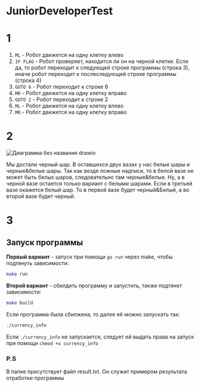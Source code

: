 # JuniorDeveloperTest

# 1
1) `ML` - Робот движется на одну клетку влево
2) `IF FLAG` - Робот проверяет, находится ли он на черной клетке. Если да, то робот переходит к следующей строке программы (строка 3), иначе робот переходит к послеследующей строке программы (строка 4)
3) `GOTO 6` - Робот переходит к строке 6
4) `MR` - Робот движется на одну клетку вправо
5) `GOTO 2` - Робот переходит к строке 2
6) `ML` - Робот движется на одну клетку влево
7) `MR` - Робот движется на одну клетку вправо

# 2
![Диаграмма без названия drawio](https://user-images.githubusercontent.com/83474704/231153294-5d8fe5c0-a3da-44bb-8421-f9bb64c9a0eb.svg)

Мы достали черный шар. В оставшихся двух вазах у нас белые шары и черные&белые шары.
Так как везде ложные надписи, то в белой вазе не может быть белых шаров, следовательно там черные&белые.
Ну, а в черной вазе остается только вариант с белыми шарами.
Если в третьей вазе окажется белый шар. То в первой вазе будет черный&Белый, а во второй вазе будет черный.

# 3
## Запуск программы

**Первый вариант** - запуск при помощи `go run` через make, чтобы подтянуть зависимости:
```bash
make run
```
**Второй вариант** - сбилдить программу и запустить, также подтянет зависимости:
```bash
make build
```
Если программа была сбилжена, то далее её можно запускать так:
```bash
./currency_info
```
Если `./currency_info` не запускается, следует ей выдать права на запуск при помощи `chmod +x currency_info`

### P.S
В папке присутствует файл result.txt. Он служит примером результата отработки программы
